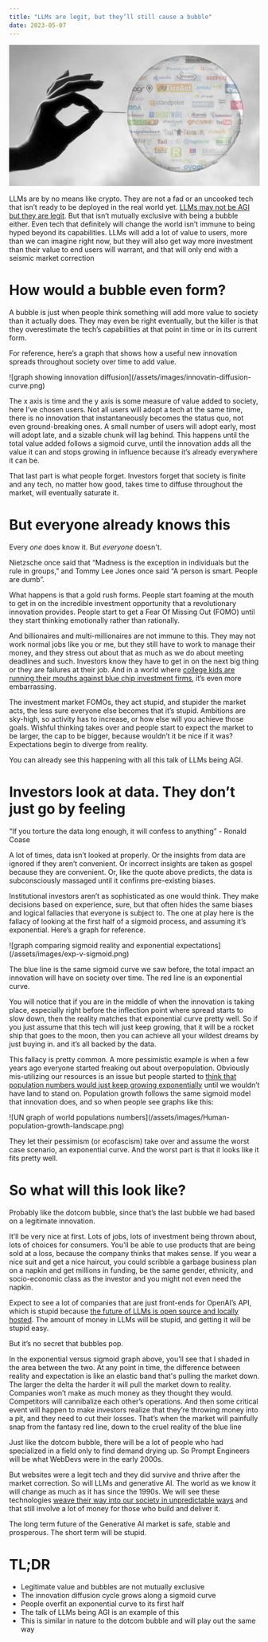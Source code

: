 ```yaml
---
title: "LLMs are legit, but they’ll still cause a bubble"
date: 2023-05-07
---
```


![comparing sigmoid reality and exponential expectations](/assets/images/bubble-header.png)
<p>LLMs are by no means like crypto. They are not a fad or an uncooked tech that isn’t ready to be deployed in the real world yet. <a href="https://blog.dayansiddiqui.com/2023/04/09/are-LLMs-AGI.html"><u>LLMs may not be AGI but they are legit</u></a>. But that isn’t mutually exclusive with being a bubble either. Even tech that definitely will change the world isn’t immune to being hyped beyond its capabilities. LLMs will add a lot of value to users, more than we can imagine right now, but they will also get way more investment than their value to end users will warrant, and that will only end with a seismic market correction</p>
<h1>How would a bubble even form?</h1>
<p>A bubble is just when people think something will add more value to society than it actually does. They may even be right eventually, but the killer is that they overestimate the tech’s capabilities at that point in time or in its current form.</p>
<p>For reference, here’s a graph that shows how a useful new innovation spreads throughout society over time to add value.</p>
![graph showing innovation diffusion](/assets/images/innovatin-diffusion-curve.png)
<p>The x axis is time and the y axis is some measure of value added to society, here I’ve chosen users. Not all users will adopt a tech at the same time, there is no innovation that instantaneously becomes the status quo, not even ground-breaking ones. A small number of users will adopt early, most will adopt late, and a sizable chunk will lag behind. This happens until the total value added follows a sigmoid curve, until the innovation adds all the value it can and stops growing in influence because it’s already everywhere it can be.</p>
<p>That last part is what people forget. Investors forget that society is finite and any tech, no matter how good, takes time to diffuse throughout the market, will eventually saturate it.</p>
<h1>But everyone already knows this</h1>
<p>Every <i>one</i> does know it. But <i>everyone</i> doesn't.</p>
<p>Nietzsche once said that “Madness is the exception in individuals but the rule in groups,” and Tommy Lee Jones once said “A person is smart. People are dumb”. </p>
<p>What happens is that a gold rush forms. People start foaming at the mouth to get in on the incredible investment opportunity that a revolutionary innovation provides. People start to get a Fear Of Missing Out (FOMO) until they start thinking emotionally rather than rationally. </p>
<p>And billionaires and multi-millionaires are not immune to this. They may not work normal jobs like you or me, but they still have to work to manage their money, and they stress out about that as much as we do about meeting deadlines and such. Investors know they have to get in on the next big thing or they are failures at their job. And in a world where <a href="https://www.businessinsider.com/mark-zuckerbergs-brutal-prank-on-sequoia-2010-5"><u>college kids are running their mouths against blue chip investment firms</u></a>, it’s even more embarrassing. </p>
<p>The investment market FOMOs, they act stupid, and stupider the market acts, the less sure everyone else becomes that it’s stupid. Ambitions are sky-high, so activity has to increase, or how else will you achieve those goals. Wishful thinking takes over and people start to expect the market to be larger, the cap to be bigger, because wouldn’t it be nice if it was? Expectations begin to diverge from reality.</p>
<p>You can already see this happening with all this talk of LLMs being AGI.</p>
<h1>Investors look at data. They don’t just go by feeling </h1>
<p>“If you torture the data long enough, it will confess to anything” - Ronald Coase</p>
<p>A lot of times, data isn’t looked at properly. Or the insights from data are ignored if they aren’t convenient. Or incorrect insights are taken as gospel because they are convenient. Or, like the quote above predicts, the data is subconsciously massaged until it confirms pre-existing biases.</p>
<p>Institutional investors aren’t as sophisticated as one would think. They make decisions based on experience, sure, but that often hides the same biases and logical fallacies that everyone is subject to. The one at play here is the fallacy of looking at the first half of a sigmoid process, and assuming it’s exponential. Here’s a graph for reference.</p>
![graph comparing sigmoid reality and exponential expectations](/assets/images/exp-v-sigmoid.png)
<p>The blue line is the same sigmoid curve we saw before, the total impact an innovation will have on society over time. The red line is an exponential curve. </p>
<p>You will notice that if you are in the middle of when the innovation is taking place, especially right before the inflection point where spread starts to slow down, then the reality matches that exponential curve pretty well. So if you just assume that this tech will just keep growing, that it will be a rocket ship that goes to the moon, then you can achieve all your wildest dreams by just buying in. and it’s all backed by the data.</p>
<p>This fallacy is pretty common. A more pessimistic example is when a few years ago everyone started freaking out about overpopulation. Obviously mis-utilizing our resources is an issue but people started to <a href="https://babce.weebly.com/human-overpopulation.html"><u>think that population numbers would just keep growing exponentially</u></a> until we wouldn’t have land to stand on. Population growth follows the same sigmoid model that innovation does, and so when people see graphs like this:</p>
![UN graph of world populations numbers](/assets/images/Human-population-growth-landscape.png)
<p>They let their pessimism (or ecofascism) take over and assume the worst case scenario, an exponential curve. And the worst part is that it looks like it fits pretty well.</p>
<h1>So what will this look like?</h1>
<p>Probably like the dotcom bubble, since that’s the last bubble we had based on a legitimate innovation.</p>
<p>It’ll be very nice at first. Lots of jobs, lots of investment being thrown about, lots of choices for consumers. You’ll be able to use products that are being sold at a loss, because the company thinks that makes sense. If you wear a nice suit and get a nice haircut, you could scribble a garbage business plan on a napkin and get millions in funding, be the same gender, ethnicity, and socio-economic class as the investor and you might not even need the napkin.</p>
<p>Expect to see a lot of companies that are just front-ends for OpenAI’s API, which is stupid because <a href="https://blog.dayansiddiqui.com/2023/04/23/everyones-own-LLMs.html"><u>the future of LLMs is open source and locally hosted</u></a>. The amount of money in LLMs will be stupid, and getting it will be stupid easy.</p>
<p>But it’s no secret that bubbles pop. </p>
<p>In the exponential versus sigmoid graph above, you’ll see that I shaded in the area between the two. At any point in time, the difference between reality and expectation is like an elastic band that's pulling the market down. The larger the delta the harder it will pull the market down to reality. Companies won’t make as much money as they thought they would. Competitors will cannibalize each other’s operations. And then some critical event will happen to make investors realize that they’re throwing money into a pit, and they need to cut their losses. That’s when the market will painfully snap from the fantasy red line, down to the cruel reality of the blue line</p>
<p>Just like the dotcom bubble, there will be a lot of people who had specialized in a field only to find demand drying up. So Prompt Engineers will be what WebDevs were in the early 2000s.</p>
<p>But websites were a legit tech and they did survive and thrive after the market correction. So will LLMs and generative AI. The world as we know it will change as much as it has since the 1990s. We will see these technologies <a href="https://blog.dayansiddiqui.com/2023/04/16/LLMs-as-UI.html"><u>weave their way into our society in unpredictable ways</u></a> and that still involve a lot of money for those who build and deliver it.</p>
<p>The long term future of the Generative AI market is safe, stable and prosperous. The short term will be stupid.</p>
<h1>TL;DR</h1>
<ul><li>Legitimate value and bubbles are not mutually exclusive</li>
<li>The innovation diffusion cycle grows along a sigmoid curve</li>
<li>People overfit an exponential curve to its first half</li>
<li>The talk of LLMs being AGI is an example of this</li>
<li>This is similar in nature to the dotcom bubble and will play out the same way</li></ul>

